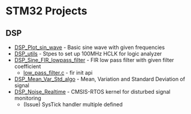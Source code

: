 # STM32 Projects


## DSP

* [DSP_Plot_sin_wave](https://github.com/syokujinau/STM32_Embedded_Projects/tree/master/) - Basic sine wave with given frequencies
* [DSP_utils](https://github.com/syokujinau/STM32_Embedded_Projects/tree/master/DSP_utils) - Stpes to set up 100MHz HCLK for logic analyzer
* [DSP_Sine_FIR_lowpass_filter](https://github.com/syokujinau/STM32_Embedded_Projects/tree/master/DSP_Sine_FIR_lowpass_filter) - FIR low pass filter with given filter coefficient
    - [low_pass_filter.c](https://github.com/syokujinau/STM32_Embedded_Projects/blob/master/DSP_Sine_FIR_lowpass_filter/low_pass_filter.c) - fir init api
* [DSP_Mean_Var_Std_algo](https://github.com/syokujinau/STM32_Embedded_Projects/tree/master/DSP_Mean_Var_Std_algo) - Mean, Variation and Standard Deviation of signal
* [DSP_Noise_Realtime](https://github.com/syokujinau/STM32_Embedded_Projects/tree/master/DSP_Noise_Realtime) - CMSIS-RTOS kernel for disturbed signal monitoring
    - (Issue) SysTick handler multiple defined
